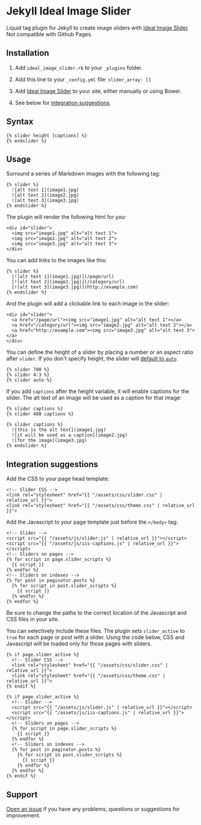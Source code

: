 # Jekyll Ideal Image Slider

Liquid tag plugin for Jekyll to create image sliders with [Ideal Image Slider](https://github.com/Codeinwp/Ideal-Image-Slider-JS). Not compatible with Github Pages.

## Installation

1. Add `ideal_image_slider.rb` to your `_plugins` folder.

2. Add this line to your `_config.yml` file: `slider_array: []`

3. Add [Ideal Image Slider](https://github.com/Codeinwp/Ideal-Image-Slider-JS) to your site, either manually or using Bower.

4. See below for [integration suggestions](#integration-suggestions).

## Syntax

```
{% slider height [captions] %}
{% endslider %}
```

## Usage

Surround a series of Markdown images with the following tag:

```
{% slider %}
  ![alt text 1](image1.jpg)
  ![alt text 2](image2.jpg)
  ![alt text 3](image3.jpg)
{% endslider %}
```

The plugin will render the following html for you:

```
<div id="slider">
  <img src="image1.jpg" alt="alt text 1">
  <img src="image2.jpg" alt="alt text 2">
  <img src="image3.jpg" alt="alt text 3">
</div>
```

You can add links to the images like this:

```
{% slider %}
  [![alt text 1](image1.jpg)](/page/url)
  [![alt text 2](image2.jpg)](/category/url)
  [![alt text 3](image3.jpg)](http://example.com)
{% endslider %}
```

And the plugin will add a clickable link to each image in the slider:

```
<div id="slider">
  <a href="/page/url"><img src="image1.jpg" alt="alt text 1"></a>
  <a href="/category/url"><img src="image2.jpg" alt="alt text 2"></a>
  <a href="http://example.com"><img src="image3.jpg" alt="alt text 3"></a>
</div>
```

You can define the height of a slider by placing a number or an aspect ratio after `slider`. If you don't specify  height, the slider will [default to `auto`](https://github.com/Codeinwp/Ideal-Image-Slider-JS#settings).

```
{% slider 700 %}
{% slider 4:3 %}
{% slider auto %}
```

If you add `captions` after the height variable, it will enable captions for the slider. The alt text of an image will be used as a caption for that image:

```
{% slider captions %}
{% slider 480 captions %}
```
```
{% slider captions %}
  ![this is the alt text](image1.jpg)
  ![it will be used as a caption](image2.jpg)
  ![for the image](image3.jpg)
{% endslider %}
```

## Integration suggestions

Add the CSS to your page head template:

```
<!-- Slider CSS -->
<link rel="stylesheet" href="{{ "/assets/css/slider.css" | relative_url }}">
<link rel="stylesheet" href="{{ "/assets/css/theme.css" | relative_url }}">
```

Add the Javascript to your page template just before the `</body>` tag:

```
<!-- Slider -->
<script src="{{ "/assets/js/slider.js" | relative_url }}"></script>
<script src="{{ "/assets/js/iis-captions.js" | relative_url }}"></script>
<!-- Sliders on pages -->
{% for script in page.slider_scripts %}
  {{ script }}
{% endfor %}
<!-- Sliders on indexes -->
{% for post in paginator.posts %}
  {% for script in post.slider_scripts %}
    {{ script }}
  {% endfor %}
{% endfor %}
```

Be sure to change the paths to the correct location of the Javascript and CSS files in your site.

You can selectively include these files. The plugin sets `slider_active` to `true` for each page or post with a slider. Using the code below, CSS and Javascript will be loaded only for those pages with sliders.

```
{% if page.slider_active %}
  <!-- Slider CSS -->
  <link rel="stylesheet" href="{{ "/assets/css/slider.css" | relative_url }}">
  <link rel="stylesheet" href="{{ "/assets/css/theme.css" | relative_url }}">
{% endif %}
```

```
{% if page.slider_active %}
  <!-- Slider -->
  <script src="{{ "/assets/js/slider.js" | relative_url }}"></script>
  <script src="{{ "/assets/js/iis-captions.js" | relative_url }}"></script>
  <!-- Sliders on pages -->
  {% for script in page.slider_scripts %}
    {{ script }}
  {% endfor %}
  <!-- Sliders on indexes -->
  {% for post in paginator.posts %}
    {% for script in post.slider_scripts %}
      {{ script }}
    {% endfor %}
  {% endfor %}
{% endif %}
```

## Support

[Open an issue](https://github.com/jekylltools/jekyll-ideal-image-slider/issues) if you have any problems, questions or suggestions for improvement.
